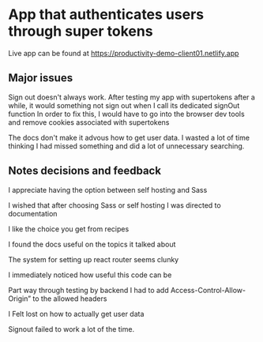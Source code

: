 # App that authenticates users through super tokens

Live app can be found at https://productivity-demo-client01.netlify.app

## Major issues

Sign out doesn't always work. After testing my app with supertokens after a while, it would something not sign out when I call its dedicated signOut function
In order to fix this, I would have to go into the browser dev tools and remove cookies associated with supertokens

The docs don't make it advous how to get user data. I wasted a lot of time thinking I had missed something and did a lot of unnecessary searching.

## Notes decisions and feedback

I appreciate having the option between self hosting and Sass

I wished that after choosing Sass or self hosting I was directed to documentation

I like the choice you get from recipes

I found the docs useful on the topics it talked about

The system for setting up react router seems clunky

I immediately noticed how useful this code can be

Part way through testing by backend I had to add Access-Control-Allow-Origin” to the allowed headers

I Felt lost on how to actually get user data

Signout failed to work a lot of the time.
